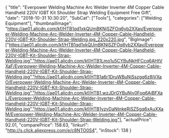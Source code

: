 {
	"title": "Everpower Welding Machine Arc Welder Inverter 4M Copper Cable Handheld 220V IGBT Kit Shoulder Strap Welding Equipment Free Gift",
	"date": "2018-10-31 10:30:20",
	"SubCat": ["Tools"],
	"categories": ["Welding Equipment"],
	"thumbnailImage": "https://ae01.alicdn.com/kf/HTB1qd1xkQUmBKNjSZFOq6yb2XXav/Everpower-Welding-Machine-Arc-Welder-Inverter-4M-Copper-Cable-Handheld-220V-IGBT-Kit-Shoulder-Strap-Welding.jpg_220x220.jpg",
	"BigImage": ["https://ae01.alicdn.com/kf/HTB1qd1xkQUmBKNjSZFOq6yb2XXav/Everpower-Welding-Machine-Arc-Welder-Inverter-4M-Copper-Cable-Handheld-220V-IGBT-Kit-Shoulder-Strap-Welding.jpg","https://ae01.alicdn.com/kf/HTB1Lmo1u5CYBuNkHFCcq6AHtVXaF/Everpower-Welding-Machine-Arc-Welder-Inverter-4M-Copper-Cable-Handheld-220V-IGBT-Kit-Shoulder-Strap-Welding.jpg","https://ae01.alicdn.com/kf/HTB1a6r1DruWBuNjSszgq6z8jVXaO/Everpower-Welding-Machine-Arc-Welder-Inverter-4M-Copper-Cable-Handheld-220V-IGBT-Kit-Shoulder-Strap-Welding.jpg","https://ae01.alicdn.com/kf/HTB1.wzJDrGYBuNjy0Foq6AiBFXaL/Everpower-Welding-Machine-Arc-Welder-Inverter-4M-Copper-Cable-Handheld-220V-IGBT-Kit-Shoulder-Strap-Welding.jpg","https://ae01.alicdn.com/kf/HTB1yzvDaNtnkeRjSZSgq6xAuXXaM/Everpower-Welding-Machine-Arc-Welder-Inverter-4M-Copper-Cable-Handheld-220V-IGBT-Kit-Shoulder-Strap-Welding.jpg"],
	"actualPrice": 92.01,
	"comparePrice": 158.63,
	"linkurl": "http://s.click.aliexpress.com/e/c8NTO0S4",
	"inStock": 138
}
